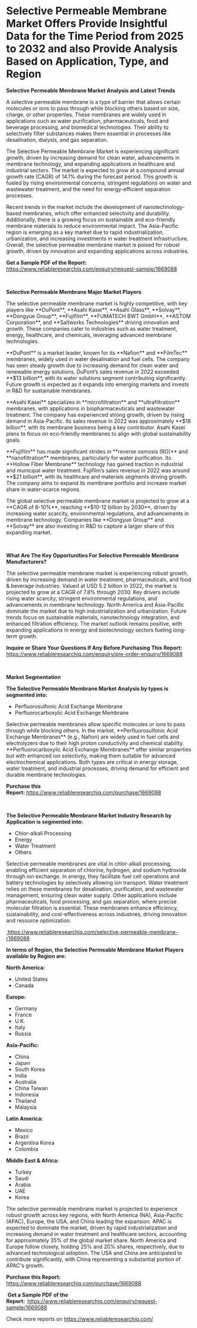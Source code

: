 <p><h1>Selective Permeable Membrane Market Offers Provide Insightful Data for the Time Period from 2025 to 2032 and also Provide Analysis Based on Application, Type, and Region</h1></p><p><strong>Selective Permeable Membrane Market Analysis and Latest Trends</strong></p>
<p><p>A selective permeable membrane is a type of barrier that allows certain molecules or ions to pass through while blocking others based on size, charge, or other properties. These membranes are widely used in applications such as water purification, pharmaceuticals, food and beverage processing, and biomedical technologies. Their ability to selectively filter substances makes them essential in processes like desalination, dialysis, and gas separation.</p><p>The Selective Permeable Membrane Market is experiencing significant growth, driven by increasing demand for clean water, advancements in membrane technology, and expanding applications in healthcare and industrial sectors. The market is expected to grow at a compound annual growth rate (CAGR) of 14.1% during the forecast period. This growth is fueled by rising environmental concerns, stringent regulations on water and wastewater treatment, and the need for energy-efficient separation processes.</p><p>Recent trends in the market include the development of nanotechnology-based membranes, which offer enhanced selectivity and durability. Additionally, there is a growing focus on sustainable and eco-friendly membrane materials to reduce environmental impact. The Asia-Pacific region is emerging as a key market due to rapid industrialization, urbanization, and increasing investments in water treatment infrastructure. Overall, the selective permeable membrane market is poised for robust growth, driven by innovation and expanding applications across industries.</p></p>
<p><strong>Get a Sample PDF of the Report:&nbsp;</strong> <a href="https://www.reliableresearchiq.com/enquiry/request-sample/1669088?utm_campaign=2121&utm_medium=2&utm_source=Github&utm_content=ia&utm_term=26012025&utm_id=selective-permeable-membrane">https://www.reliableresearchiq.com/enquiry/request-sample/1669088</a></p>
<p>&nbsp;</p>
<p><strong>Selective Permeable Membrane Major Market Players</strong></p>
<p><p>The selective permeable membrane market is highly competitive, with key players like **DuPont**, **Asahi Kasei**, **Asahi Glass**, **Solvay**, **Dongyue Group**, **Fujifilm**, **FUMATECH BWT GmbH**, **ASTOM Corporation**, and **Saltworks Technologies** driving innovation and growth. These companies cater to industries such as water treatment, energy, healthcare, and chemicals, leveraging advanced membrane technologies.</p><p>**DuPont** is a market leader, known for its **Nafion** and **FilmTec** membranes, widely used in water desalination and fuel cells. The company has seen steady growth due to increasing demand for clean water and renewable energy solutions. DuPont’s sales revenue in 2022 exceeded **$13 billion**, with its water solutions segment contributing significantly. Future growth is expected as it expands into emerging markets and invests in R&D for sustainable membranes.</p><p>**Asahi Kasei** specializes in **microfiltration** and **ultrafiltration** membranes, with applications in biopharmaceuticals and wastewater treatment. The company has experienced strong growth, driven by rising demand in Asia-Pacific. Its sales revenue in 2022 was approximately **$18 billion**, with its membrane business being a key contributor. Asahi Kasei plans to focus on eco-friendly membranes to align with global sustainability goals.</p><p>**Fujifilm** has made significant strides in **reverse osmosis (RO)** and **nanofiltration** membranes, particularly for water purification. Its **Hollow Fiber Membrane** technology has gained traction in industrial and municipal water treatment. Fujifilm’s sales revenue in 2022 was around **$21 billion**, with its healthcare and materials segments driving growth. The company aims to expand its membrane portfolio and increase market share in water-scarce regions.</p><p>The global selective permeable membrane market is projected to grow at a **CAGR of 8-10%**, reaching **$10-12 billion by 2030**, driven by increasing water scarcity, environmental regulations, and advancements in membrane technology. Companies like **Dongyue Group** and **Solvay** are also investing in R&D to capture a larger share of this expanding market.</p></p>
<p>&nbsp;</p>
<p><strong>What Are The Key Opportunities For Selective Permeable Membrane Manufacturers?</strong></p>
<p><p>The selective permeable membrane market is experiencing robust growth, driven by increasing demand in water treatment, pharmaceuticals, and food & beverage industries. Valued at USD 5.2 billion in 2022, the market is projected to grow at a CAGR of 7.8% through 2030. Key drivers include rising water scarcity, stringent environmental regulations, and advancements in membrane technology. North America and Asia-Pacific dominate the market due to high industrialization and urbanization. Future trends focus on sustainable materials, nanotechnology integration, and enhanced filtration efficiency. The market outlook remains positive, with expanding applications in energy and biotechnology sectors fueling long-term growth.</p></p>
<p><strong>Inquire or Share Your Questions If Any Before Purchasing This Report:</strong> <a href="https://www.reliableresearchiq.com/enquiry/pre-order-enquiry/1669088?utm_campaign=2121&utm_medium=2&utm_source=Github&utm_content=ia&utm_term=26012025&utm_id=selective-permeable-membrane">https://www.reliableresearchiq.com/enquiry/pre-order-enquiry/1669088</a></p>
<p>&nbsp;</p>
<p><strong>Market Segmentation</strong></p>
<p><strong>The Selective Permeable Membrane Market Analysis by types is segmented into:</strong></p>
<p><ul><li>Perfluorosulfonic Acid Exchange Membrane</li><li>Perfluorocarboxylic Acid Exchange Membrane</li></ul></p>
<p><p>Selective permeable membranes allow specific molecules or ions to pass through while blocking others. In the market, **Perfluorosulfonic Acid Exchange Membranes** (e.g., Nafion) are widely used in fuel cells and electrolyzers due to their high proton conductivity and chemical stability. **Perfluorocarboxylic Acid Exchange Membranes** offer similar properties but with enhanced ion selectivity, making them suitable for advanced electrochemical applications. Both types are critical in energy storage, water treatment, and industrial processes, driving demand for efficient and durable membrane technologies.</p></p>
<p><strong>Purchase this Report:&nbsp;</strong><a href="https://www.reliableresearchiq.com/purchase/1669088?utm_campaign=2121&utm_medium=2&utm_source=Github&utm_content=ia&utm_term=26012025&utm_id=selective-permeable-membrane">https://www.reliableresearchiq.com/purchase/1669088</a></p>
<p>&nbsp;</p>
<p><strong>The Selective Permeable Membrane Market Industry Research by Application is segmented into:</strong></p>
<p><ul><li>Chlor-alkali Processing</li><li>Energy</li><li>Water Treatment</li><li>Others</li></ul></p>
<p><p>Selective permeable membranes are vital in chlor-alkali processing, enabling efficient separation of chlorine, hydrogen, and sodium hydroxide through ion exchange. In energy, they facilitate fuel cell operations and battery technologies by selectively allowing ion transport. Water treatment relies on these membranes for desalination, purification, and wastewater management, ensuring clean water supply. Other applications include pharmaceuticals, food processing, and gas separation, where precise molecular filtration is essential. These membranes enhance efficiency, sustainability, and cost-effectiveness across industries, driving innovation and resource optimization.</p></p>
<p><a href="https://www.reliableresearchiq.com/selective-permeable-membrane-r1669088?utm_campaign=2121&utm_medium=2&utm_source=Github&utm_content=ia&utm_term=26012025&utm_id=selective-permeable-membrane">&nbsp;https://www.reliableresearchiq.com/selective-permeable-membrane-r1669088</a></p>
<p><strong>In terms of Region, the Selective Permeable Membrane Market Players available by Region are:</strong></p>
<p>
    <p> <strong> North America: </strong>
        <ul>
            <li>United States</li>
            <li>Canada</li>
        </ul>
        </p> 
    <p> <strong> Europe: </strong>
        <ul>
            <li>Germany</li>
            <li>France</li>
            <li>U.K.</li>
            <li>Italy</li>
            <li>Russia</li>
        </ul>
        </p> 
    <p> <strong> Asia-Pacific: </strong>
        <ul>
            <li>China</li>
            <li>Japan</li>
            <li>South Korea</li>
            <li>India</li>
            <li>Australia</li>
            <li>China Taiwan</li>
            <li>Indonesia</li>
            <li>Thailand</li>
            <li>Malaysia</li>
        </ul>
        </p> 
    <p> <strong> Latin America: </strong>
        <ul>
            <li>Mexico</li>
            <li>Brazil</li>
            <li>Argentina Korea</li>
            <li>Colombia</li>
        </ul>
        </p> 
    <p> <strong> Middle East & Africa: </strong>
        <ul>
            <li>Turkey</li>
            <li>Saudi</li>
            <li>Arabia</li>
            <li>UAE</li>
            <li>Korea</li>
        </ul>
    </p>
    </p>
<p><p>The selective permeable membrane market is projected to experience robust growth across key regions, with North America (NA), Asia-Pacific (APAC), Europe, the USA, and China leading the expansion. APAC is expected to dominate the market, driven by rapid industrialization and increasing demand in water treatment and healthcare sectors, accounting for approximately 35% of the global market share. North America and Europe follow closely, holding 25% and 20% shares, respectively, due to advanced technological adoption. The USA and China are anticipated to contribute significantly, with China representing a substantial portion of APAC's growth.</p></p>
<p><strong>Purchase this Report: </strong><a href="https://www.reliableresearchiq.com/purchase/1669088?utm_campaign=2121&utm_medium=2&utm_source=Github&utm_content=ia&utm_term=26012025&utm_id=selective-permeable-membrane">https://www.reliableresearchiq.com/purchase/1669088</a></p>
<p>&nbsp;<strong>Get a Sample PDF of the Report:&nbsp;&nbsp;</strong><a href="https://www.reliableresearchiq.com/enquiry/request-sample/1669088?utm_campaign=2121&utm_medium=2&utm_source=Github&utm_content=ia&utm_term=26012025&utm_id=selective-permeable-membrane">https://www.reliableresearchiq.com/enquiry/request-sample/1669088</a></p>
<p><strong></strong></p>
<p>Check more reports on <a href="https://www.reliableresearchiq.com/?utm_campaign=2121&utm_medium=2&utm_source=Github&utm_content=ia&utm_term=26012025&utm_id=selective-permeable-membrane">https://www.reliableresearchiq.com/</a></p>